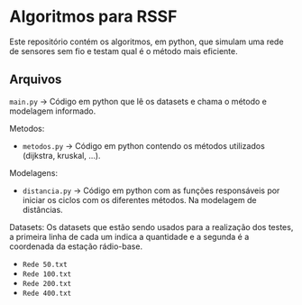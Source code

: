 # Algoritmos para RSSF
Este repositório contém os algoritmos, em python, que simulam uma rede de sensores sem fio e testam qual é o método mais eficiente.

## Arquivos
`main.py` -> Código em python que lê os datasets e chama o método e modelagem informado.

Metodos:
- `metodos.py` -> Código em python contendo os métodos utilizados (dijkstra, kruskal, ...).

Modelagens:
- `distancia.py` -> Código em python com as funções responsáveis por iniciar os ciclos com os diferentes métodos. Na modelagem de distâncias.

Datasets:
Os datasets que estão sendo usados para a realização dos testes, a primeira linha de cada um indica a quantidade e a segunda é a coordenada da estação rádio-base.

- `Rede 50.txt`
- `Rede 100.txt`
- `Rede 200.txt`
- `Rede 400.txt`
